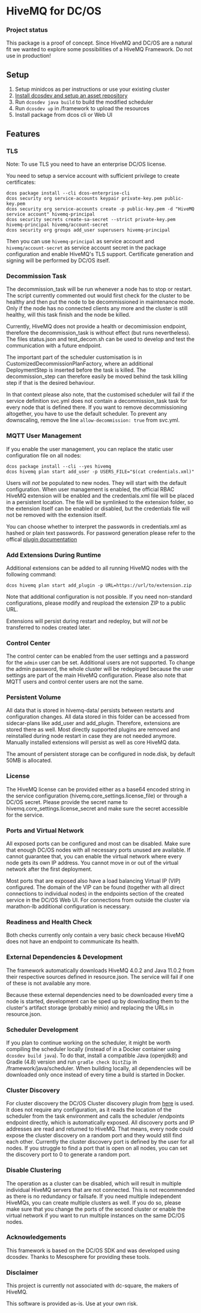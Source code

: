 # HiveMQ for DC/OS

### Project status
This package is a proof of concept. Since HiveMQ and DC/OS are a natural fit we wanted to explore some possibilities of a HiveMQ Framework. Do not use in production!

## Setup

1. Setup minidcos as per instructions or use your existing cluster
2. [Install dcosdev and setup an asset repository](https://github.com/mesosphere/dcosdev)
3. Run `dcosdev java build` to build the modified scheduler
4. Run `dcosdev up` in /framework to upload the resources
5. Install package from dcos cli or Web UI

## Features

### TLS

Note: To use TLS you need to have an enterprise DC/OS license.

You need to setup a service account with sufficient privilege to create certificates:
```
dcos package install --cli dcos-enterprise-cli
dcos security org service-accounts keypair private-key.pem public-key.pem
dcos security org service-accounts create -p public-key.pem -d "HiveMQ service account" hivemq-principal
dcos security secrets create-sa-secret --strict private-key.pem hivemq-principal hivemq/account-secret
dcos security org groups add_user superusers hivemq-principal
```
Then you can use `hivemq-principal` as service account and `hivemq/account-secret` as service account secret in the
package configuration and enable HiveMQ's TLS support. Certificate generation and signing will be performed by DC/OS itself.

### Decommission Task

The decommission_task will be run whenever a node has to stop or restart. The script currently commented out would first check for the cluster to be healthy and then put the node to be decommissioned
in maintenance mode. Only if the node has no connected clients any more and the cluster is still healthy, will this task
finish and the node be killed. 

Currently, HiveMQ does not provide a health or decomimission endpoint, therefore the decommission_task is without effect (but runs nevertheless). The files status.json and test_decom.sh can be used to develop and test the communication with a future endpoint.

The important part of the scheduler customisation is in CustomizedDecommissionPlanFactory, where an additional 
DeploymentStep is inserted before the task is killed. The decommission_step can therefore easily be moved behind the task killing step if that is the desired behaviour.

In that context please also note, that the customised scheduler will fail if the service definition svc.yml does not contain
a decommission_task task for every node that is defined there. If you want to remove decommissioning altogether, you have
to use the default scheduler. To prevent any downscaling, remove the line `allow-decommission: true` from svc.yml.

### MQTT User Management

If you enable the user management, you can replace the static user configuration file on all nodes:
```
dcos package install --cli --yes hivemq
dcos hivemq plan start add_user -p USERS_FILE="$(cat credentials.xml)"
```

Users will *not* be populated to new nodes. They will start with the default configuration. When user management is enabled,
the official RBAC HiveMQ extension will be enabled and the credentials.xml file will be placed in a persistent location.
The file will be symlinked to the extension folder, so the extension itself can be enabled or disabled, but the credentials
file will not be removed with the extension itself.

You can choose whether to interpret the passwords in credentials.xml as hashed or plain text passwords. For password generation
please refer to the offical [plugin documentation](https://www.hivemq.com/extension/file-rbac-extension/)

### Add Extensions During Runtime

Additional extensions can be added to all running HiveMQ nodes with the following command:
```
dcos hivemq plan start add_plugin -p URL=https://url/to/extension.zip
```
Note that additional configuration is not possible. If you need non-standard configurations, please modify and reupload
the extension ZIP to a public URL.

Extensions will persist during restart and redeploy, but will *not* be transferred to nodes created later.

### Control Center

The control center can be enabled from the user settings and a password for the `admin` user can be set. Additional users
are not supported. To change the admin password, the whole cluster will be redeployed because the user settings are part
of the main HiveMQ configuration. Please also note that MQTT users and control center users are not the same.

### Persistent Volume

All data that is stored in hivemq-data/ persists between restarts and configuration changes. All data stored in this folder
can be accessed from sidecar-plans like add_user and add_plugin. Therefore, extensions are stored there as well. Most
directly supported plugins are removed and reinstalled during node restart in case they are not needed anymore. Manually
installed extensions will persist as well as core HiveMQ data.

The amount of persistent storage can be configured in node.disk, by default 50MB is allocated.

### License

The HiveMQ license can be provided either as a base64 encoded string in the service configuration (hivemq.core_settings.license_file)
or through a DC/OS secret. Please provide the secret name to hivemq.core_settings.license_secret and make sure the secret
accessible for the service.

### Ports and Virtual Network

All exposed ports can be configured and most can be disabled. Make sure that enough DC/OS nodes with all necessary ports 
unused are available. If cannot guarantee that, you can enable the virtual network where every node gets its own IP address.
You cannot move in or out of the virtual network after the first deployment.

Most ports that are exposed also have a load balancing Virtual IP (VIP) configured. The domain of the VIP can be found
(together with all direct connections to individual nodes) in the endpoints section of the created service in the DC/OS
Web UI. For connections from outside the cluster via marathon-lb additional configuration is necessary.

### Readiness and Health Check

Both checks currently only contain a very basic check because HiveMQ does not have an endpoint to communicate its health.

### External Dependencies & Development

The framework automatically downloads HiveMQ 4.0.2 and Java 11.0.2 from their respective sources defined in resource.json. The service will fail
if one of these is not available any more.

Because these external dependencies need to be downloaded every time a node is started, development can be sped up by
downloading them to the cluster's artifact storage (probably minio) and replacing the URLs in resource.json.

### Scheduler Development

If you plan to continue working on the scheduler, it might be worth compiling the scheduler locally (instead of in a Docker
container using `dcosdev build java`). To do that, install a compatible Java (openjdk8) and Gradle (4.8) version and run
`gradle check DistZip` in /framework/java/scheduler. When building locally, all dependencies will be downloaded only once
instead of every time a build is started in Docker.

### Cluster Discovery

For cluster discovery the DC/OS Cluster discovery plugin from [here](https://github.com/MaibornWolff/hivemq-dcos-cluster-discovery-plugin)
is used. It does not require any configuration, as it reads the location of the scheduler from the task environment and
calls the scheduler /endpoints endpoint directly, which is automatically exposed. All discovery ports and IP addresses are
read and returned to HiveMQ. That means, every node could expose the cluster discovery on a random port and they would still
find each other. Currently the cluster discovery port is defined by the user for all nodes. If you struggle to find a port
that is open on all nodes, you can set the discovery port to 0 to generate a random port.

### Disable Clustering

The operation as a cluster can be disabled, which will result in multiple individual HiveMQ servers that are not connected.
This is not recommended as there is no redundancy or failsafe. If you need multiple independent HiveMQs, you can create
multiple clusters as well. If you do so, please make sure that you change the ports of the second cluster or enable the
virtual network if you want to run multiple instances on the same DC/OS nodes.

### Acknowledgements

This framework is based on the DC/OS SDK and was developed using dcosdev. Thanks to Mesosphere for providing these tools.

### Disclaimer

This project is currently not associated with dc-square, the makers of HiveMQ.

This software is provided as-is. Use at your own risk.
